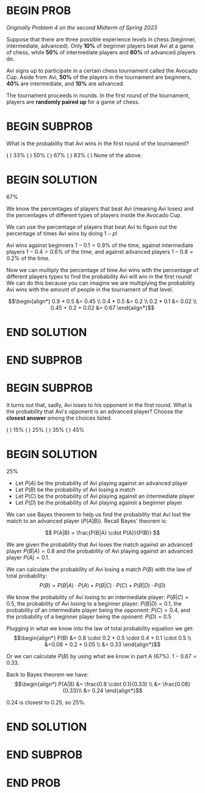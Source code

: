 # BEGIN PROB

<i>Originally Problem 4 on the second Midterm of Spring 2023</i>

Suppose that there are three possible experience levels
in chess (beginner, intermediate, advanced). Only **10%** of beginner
players beat Avi at a game of chess, while **50%** of intermediate
players and **80%** of advanced players do.

Avi signs up to participate in a certain chess tournament called the
Avocado Cup. Aside from Avi, **50%** of the players in the tournament
are beginners, **40%** are intermediate, and **10%** are advanced.

The tournament proceeds in rounds. In the first round of the tournament,
players are **randomly paired up** for a game of chess.

# BEGIN SUBPROB

What is the probability that Avi wins in the first round of
the tournament?

( ) $33 \%$
( ) $50 \%$
( ) $67 \%$
( ) $83 \%$
( ) None of the above.

# BEGIN SOLUTION

$67 \%$

We know the percentages of players that beat Avi (meaning Avi loses) and the percentages of different types of players inside the Avocado Cup.

We can use the percentage of players that beat Avi to figure out the percentage of times Avi wins by doing $1 - p$!

Avi wins against beginners $1 - 0.1 = 0.9\%$ of the time, against intermediate players $1 - 0.4 = 0.6\%$ of the time, and against advanced players $1 - 0.8 = 0.2 \%$ of the time.

Now we can multiply the percentage of time Avi wins with the percentage of different players types to find the probability Avi will win in the first round! We can do this because you can imagine we are multiplying the probability Avi wins with the amount of people in the tournament of that level.

$$\begin{align*}
0.9 * 0.5 &= 0.45 \\
0.4 * 0.5 &= 0.2 \\
0.2 * 0.1 &= 0.02 \\
0.45 + 0.2 + 0.02 &= 0.67
\end{align*}$$

# END SOLUTION

# END SUBPROB

# BEGIN SUBPROB

It turns out that, sadly, Avi loses to his opponent in the
first round. What is the probability that Avi's opponent is an advanced
player? Choose the **closest answer** among the choices listed.

( ) $15 \%$
( ) $25 \%$
( ) $35 \%$
( ) $45 \%$

# BEGIN SOLUTION

$25 \%$

- Let $P(A)$ be the probability of Avi playing against an advanced player
- Let $P(B)$ be the probability of Avi losing a match
- Let $P(C)$ be the probability of Avi playing against an intermediate player
- Let $P(D)$ be the probability of Avi playing against a beginner player

We can use Bayes theorem to help us find the probability that Avi lost the match to an advanced player ($P(A|B)$). Recall Bayes' theorem is:

$$
P(A|B) = \frac{P(B|A) \cdot P(A)}{P(B)}
$$

We are given the probability that Avi loses the match against an advanced player $P(B|A) = 0.8$ and the probability of Avi playing against an advanced player $P(A) = 0.1$.

We can calculate the probability of Avi losing a match $P(B)$ with the law of total probability:
$$
P(B) = P(B|A) \cdot P(A) + P(B|C) \cdot P(C) + P(B|D) \cdot P(D)
$$

We know the probability of Avi losing to an intermediate player: $P(B|C) = 0.5$, the probability of Avi losing to a beginner player: $P(B|D) = 0.1$, the probability of an intermediate player being the opponent: $P(C) = 0.4$, and the probability of a beginner player being the oponent: $P(D) = 0.5$

Plugging in what we know into the law of total probability equation we get:
$$\begin{align*}
P(B) &= 0.8 \cdot 0.2 + 0.5 \cdot 0.4 + 0.1 \cdot 0.5 \\
&=0.08 + 0.2 + 0.05 \\
&= 0.33
\end{align*}$$

Or we can calculate $P(B)$ by using what we know in part A ($67 \%$). $1 - 0.67 = 0.33$.

Back to Bayes theorem we have:
$$\begin{align*}
P(A|B) &= \frac{0.8 \cdot 0.1}{0.33} \\
&= \frac{0.08}{0.33}\\
&= 0.24
\end{align*}$$

$0.24$ is closest to $0.25$, so $25 \%$.

# END SOLUTION

# END SUBPROB

# END PROB